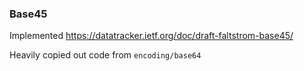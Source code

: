 ### Base45

Implemented https://datatracker.ietf.org/doc/draft-faltstrom-base45/

Heavily copied out code from `encoding/base64`